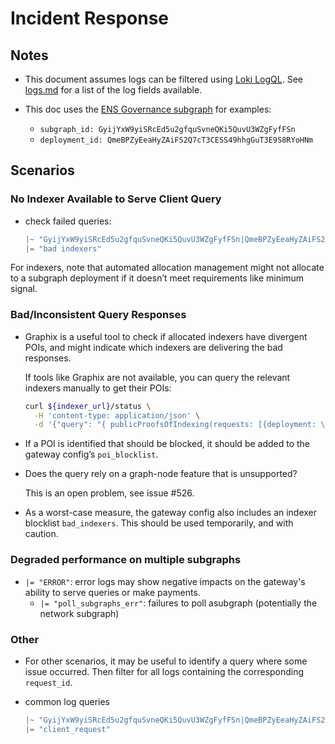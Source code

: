 # Incident Response

## Notes

- This document assumes logs can be filtered using [Loki LogQL](https://grafana.com/docs/loki/latest/query/log_queries/). See [logs.md](./logs.md) for a list of the log fields available.

- This doc uses the [ENS Governance subgraph](https://thegraph.com/explorer/subgraphs/GyijYxW9yiSRcEd5u2gfquSvneQKi5QuvU3WZgFyfFSn?view=Overview&chain=arbitrum-one) for examples:
  - `subgraph_id: GyijYxW9yiSRcEd5u2gfquSvneQKi5QuvU3WZgFyfFSn`
  - `deployment_id: QmeBPZyEeaHyZAiFS2Q7cT3CESS49hhgGuT3E9S8RYoHNm`

## Scenarios

### No Indexer Available to Serve Client Query

- check failed queries:

  ```jsx
  |~ "GyijYxW9yiSRcEd5u2gfquSvneQKi5QuvU3WZgFyfFSn|QmeBPZyEeaHyZAiFS2Q7cT3CESS49hhgGuT3E9S8RYoHNm"
  |= "bad indexers"
  ```

For indexers, note that automated allocation management might not allocate to a subgraph deployment if it doesn’t meet requirements like minimum signal.

### Bad/Inconsistent Query Responses

- Graphix is a useful tool to check if allocated indexers have divergent POIs, and might indicate which indexers are delivering the bad responses.

  If tools like Graphix are not available, you can query the relevant indexers manually to get their POIs:

  ```bash
  curl ${indexer_url}/status \
    -H 'content-type: application/json' \
    -d '{"query": "{ publicProofsOfIndexing(requests: [{deployment: \"${deployment}\" blockNumber: ${block_number}}]) { deployment proofOfIndexing block { number } } }"}'
  ```

- If a POI is identified that should be blocked, it should be added to the gateway config’s `poi_blocklist`.

- Does the query rely on a graph-node feature that is unsupported?

  This is an open problem, see issue #526.

- As a worst-case measure, the gateway config also includes an indexer blocklist `bad_indexers`. This should be used temporarily, and with caution.

### Degraded performance on multiple subgraphs

- `|= "ERROR"`: error logs may show negative impacts on the gateway's ability to serve queries or make payments.
  - `|= "poll_subgraphs_err"`: failures to poll asubgraph (potentially the network subgraph)

### Other

- For other scenarios, it may be useful to identify a query where some issue occurred. Then filter for all logs containing the corresponding `request_id`.

- common log queries

  ```jsx
  |~ "GyijYxW9yiSRcEd5u2gfquSvneQKi5QuvU3WZgFyfFSn|QmeBPZyEeaHyZAiFS2Q7cT3CESS49hhgGuT3E9S8RYoHNm"
  |= "client_request"
  ```
